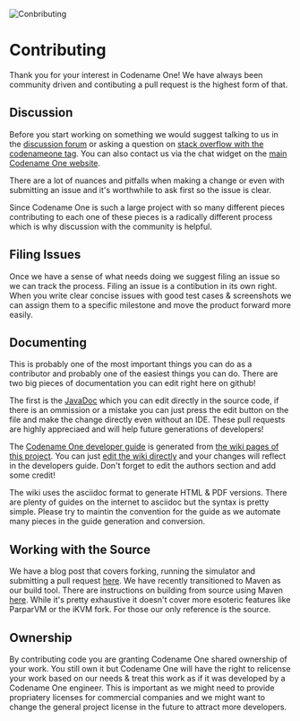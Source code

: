 ![Conbributing](https://i.imgur.com/UrW2kEH.jpg)

# Contributing

Thank you for your interest in Codename One! We have always been community driven and contibuting a pull request is the highest form of that.

## Discussion

Before you start working on something we would suggest talking to us in the [discussion forum](https://www.codenameone.com/discussion-forum.html) or asking a question on [stack overflow with the codenameone tag](http://stackoverflow.com/tags/codenameone). You can also contact us via the chat widget on the [main Codename One website](https://www.codenameone.com).

There are a lot of nuances and pitfalls when making a change or even with submitting an issue and it's worthwhile to ask first so the issue is clear.

Since Codename One is such a large project with so many different pieces contributing to each one of these pieces is a radically different process which is why discussion with the community is helpful.

## Filing Issues

Once we have a sense of what needs doing we suggest filing an issue so we can track the process. Filing an issue is a contibution in its own right. When you write clear concise issues with good test cases & screenshots we can assign them to a specific milestone and move the product forward more easily.

## Documenting

This is probably one of the most important things you can do as a contributor and probably one of the easiest things you can do. There are two big pieces of documentation you can edit right here on github!

The first is the [JavaDoc](https://www.codenameone.com/javadoc/) which you can edit directly in the source code, if there is an ommission or a mistake you can just press the edit button on the file and make the change directly even without an IDE. These pull requests are highly appreciaed and will help future generations of developers!

The [Codename One developer guide](https://www.codenameone.com/manual/) is generated from [the wiki pages of this project](https://github.com/codenameone/CodenameOne/wiki/). You can just [edit the wiki directly](https://www.codenameone.com/blog/wiki-parparvm-performance-actionevent-type.html) and your changes will reflect in the developers guide. Don't forget to edit the authors section and add some credit!

The wiki uses the asciidoc format to generate HTML & PDF versions. There are plenty of guides on the internet to asciidoc but the syntax is pretty simple. Please try to maintin the convention for the guide as we automate many pieces in the guide generation and conversion.

## Working with the Source

We have a blog post that covers forking, running the simulator and submitting a pull request [here](http://www.codenameone.com/blog/how-to-use-the-codename-one-sources.html).  We have recently transitioned to Maven as our build tool.  There are instructions on building from source using Maven [here](https://www.codenameone.com/blog/building-codename-one-from-source-maven-edition.html). While it's pretty exhaustive it doesn't cover more esoteric features like ParparVM or the iKVM fork. For those our only reference is the source.

## Ownership

By contributing code you are granting Codename One shared ownership of your work. You still own it but Codename One will have the right to relicense your work based on our needs & treat this work as if it was developed by a Codename One engineer. This is important as we might need to provide propriatery licenses for commercial companies and we might want to change the general project license in the future to attract more developers.
